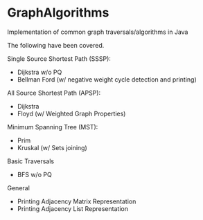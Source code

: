 # GraphAlgorithms
Implementation of common graph traversals/algorithms in Java

The following have been covered.

Single Source Shortest Path (SSSP):
- Dijkstra w/o PQ
- Bellman Ford (w/ negative weight cycle detection and printing)

All Source Shortest Path (APSP):
- Dijkstra
- Floyd (w/ Weighted Graph Properties)

Minimum Spanning Tree (MST):
- Prim
- Kruskal (w/ Sets joining)

Basic Traversals
- BFS w/o PQ

General
- Printing Adjacency Matrix Representation
- Printing Adjacency List Representation
